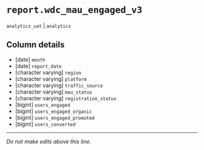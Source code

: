 # `report.wdc_mau_engaged_v3`
`analytics_uat` | `analytics`

## Column details
* [date]      `month`
* [date]      `report_date`
* [character varying] `region`
* [character varying] `platform`
* [character varying] `traffic_source`
* [character varying] `mau_status`
* [character varying] `registration_status`
* [bigint]    `users_engaged`
* [bigint]    `users_engaged_organic`
* [bigint]    `users_engaged_promoted`
* [bigint]    `users_converted`

-------------------------------------------------------------------------------
*Do not make edits above this line.*
